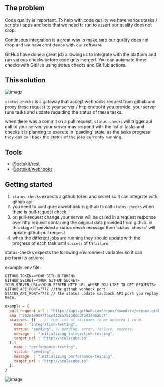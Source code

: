 ## The problem

Code quality is important. To help with code quality we have various tasks / scripts / apps and bots that we need to run to assert our quality does not drop.

Continuous integration is a great way to make sure our quality does not drop and we have confidence with our software.

GitHub have done a great job allowing us to integrate with the platform and run various checks before code gets merged. 
You can automate these checks with GitHub using status checks and GitHub actions.


## This solution

![image](https://user-images.githubusercontent.com/1706296/70527292-38a8a280-1b54-11ea-9eff-7401614c4c42.png)

`status-checks` is a gateway that accept webhooks request from github and proxy these request to your server / http endpoint you provide.
your server runs tasks and update regarding the status of these tasks.

when there was a commit on a pull request, `status-checks` will trigger api call to your server.
your server may respond with the list of tasks and checks it is planning to execute in 'pending' state.
as the tasks progress they can call back the status of the jobs currently running.





## Tools


- [@octokit/rest](https://github.com/octokit/rest.js)
- [@octokit/webhooks](https://github.com/octokit/webhooks.js)

## Getting started
1. `status-checks` expects a github token and secret so it can integrate with github api.
2. you need to configure a webhook in github to call `status-checks` when there is pull-request check.
3. on pull-request change your server will be called in a request response over http request containing the original data provided from github.
   in this stage if provided a status check message then 'status-checks' will update github pull request.
4. when the different jobs are running they should update with the progress of each task until `success` of th`failure`.

status-checks expects the following environment variables so it can perform its actions:


example .env file:

```
GITHUB_TOKEN=<YOUR GITHUB TOKEN>
GITHUB_SECRET=<YOUR GITHUB SECRET>
YOUR_SERVER_URL=<YOUR SERVER HTTP URL WHERE YOU LIKE TO GET REQUESTS>
GITHUB_API_PORT=7777 //the github webhock port
STATUS_API_PORT=7778 // the status update callback API port you replay here.

```

```javascript
example = {
  pull_request_url : "https://api.github.com/repos/<ownder>/<repo>.github.io/pulls/<PR NUM>",
  sha :"262e1e9097f5ce412d5751b0dd37b434ebab17",
  statuses: [{    // the list of statuses to be updated 1 to N.
    name : "integration-testing",
    status: "pending", // pending, error, failure, success.
    message  : "initializing integration-testing",
    target_url : "http://scalecube.io"
  },{
    name : "performance-testing",
    status: "pending",
    message  : "initializing performance-testing",
    target_url : "http://scalecube.io"
  }]
}
```

![image](https://user-images.githubusercontent.com/1706296/70513398-32a5c800-1b3a-11ea-9813-9c7f876117a0.png)

